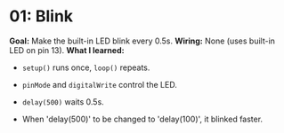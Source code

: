 # 01: Blink
**Goal:** Make the built-in LED blink every 0.5s.
**Wiring:** None (uses built-in LED on pin 13).
**What I learned:**
- `setup()` runs once, `loop()` repeats.
- `pinMode` and `digitalWrite` control the LED.
- `delay(500)` waits 0.5s.

- When 'delay(500)' to be changed to 'delay(100)', it blinked faster.